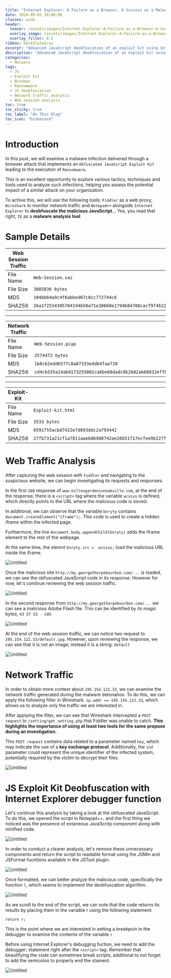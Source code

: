```yaml
---
title: "Internet Explorer: A Failure as a Browser, A Success as a Malware Analysis Tool"
date: 2024-09-02 10:00:00
classes: wide
header:
  teaser: /assets/images/Internet-Explorer-A-Failure-as-a-Browser-A-Success-as-a-Malware-Analysis-Tool/logo.png
  overlay_image: /assets/images/Internet-Explorer-A-Failure-as-a-Browser-A-Success-as-a-Malware-Analysis-Tool/logo.png
  overlay_filter: 0.5
ribbon: DarkSlateGray
excerpt: "Advanced JavaScript deobfuscation of an exploit kit using Internet Explorer"
description: "Advanced JavaScript deobfuscation of an exploit kit using Internet Explorer"
categories:
  - Malware
tags:
  - JS
  - Exploit kit
  - Windows
  - Ransomware
  - JS deobfuscation
  - Network traffic analysis
  - Web session analysis 
toc: true
toc_sticky: true
toc_label: "On This Blog"
toc_icon: "biohazard"
---
```

# Introduction

In this post, we will examine a malware infection delivered through a browser attack that implements an `Obfuscated JavaScript Exploit Kit` leading to the execution of `Ransomware`.
 
This is an excellent opportunity to explore various tactics, techniques and tools used to analyze such infections, helping you assess the potential impact of a similar attack on your organization.

To achive this, we will use the following tools: `Fiddler` as a web proxy, `Wireshark` to monitor network traffic and `Notepad++` alongside `Internet Explorer` to **deobfuscate the malicious JavaScript**... Yes, you read that right, `IE` as a **malware analysis tool**.

# Sample Details

|      Web Session Traffic          |                          |
|----------------|-------------------------------|
|File Name           |`Web-Session.saz`            |
|File Size           |`3085836 bytes`            |
|MD5          |`104bb64a9c4f6abbed67c0cc772744c6`|
|SHA256          |`26a1f2534305704194b50a71e38660e1794b84708cacf9f4622e30a4605f4661`|

-------------------------------

|      Network Traffic          |                          |
|----------------|-------------------------------|
|File Name           |`Web-Session.pcap`            |
|File Size           |`2574472 bytes`            |
|MD5          |`1b8c62edd6577c0a87333eddb4faa728`|
|SHA256          |`cd4cb335a14abd173255002ca6be60dadc8b2b82ab68832eff61b49f0390312b`|

-------------------------------

|      Exploit-Kit          |                          |
|----------------|-------------------------------|
|File Name           |`Exploit-kit.html`            |
|File Size           |`3533 bytes`            |
|MD5          |`6591755acbd7422e7d693ddc2a793442`|
|SHA256          |`27fb731a21cf1a7811aaeb06988742ae26651f17ecfee9b227f117209524ce01`|


# Web Traffic Analysis

After capturing the web session with `Fiddler` and navigating to the suspicious website, we can begin investigating its  requests and responses. 

In the first `200` response of `www.hiltongardeninnoakville.com`,  at the end of the response, there is a `<script>` tag where the variable `wcvius` is defined, which directly points to the URL where the malicious code is stored.

In additional, we can observe that the variable `bnryty` contains `document.createElement("iframe");`. This code is used to create a hidden iframe within the infected page.

Furthermore, the line `document.body.appendChild(bnryty)` adds the iframe element to the rest of the webpage.

At the same time, the elemnt `bnryty.src =  wcvius;` load the malicious URL inside the iframe. 

![Untitled](/assets/images/Internet-Explorer-A-Failure-as-a-Browser-A-Success-as-a-Malware-Analysis-Tool/2.png "Fig1: Fiddler - First respone of www.hiltongardeninnoakville.com")

Once the malicious site `http://my.georgethorpebourbon.com/...` is loaded, we can see the obfuscated JavaScript code in its response. However for now, let's continue reviewing the web session traffic.

![Untitled](/assets/images/Internet-Explorer-A-Failure-as-a-Browser-A-Success-as-a-Malware-Analysis-Tool/3.png "Fig2: Fiddler - Obfuscated JavaScript")

In the second response from `http://my.georgethorpebourbon.com/...` we can see a malicious Adobe Flash file. This can be identified by its magic bytes, `43 57 53 - CWS`

![Untitled](/assets/images/Internet-Explorer-A-Failure-as-a-Browser-A-Success-as-a-Malware-Analysis-Tool/4.png "Fig3: Fiddler - Malicious Adobe Flash File")

At the end of the web session traffic, we can notice two request to  `195.154.122.33/default.jpg`. However, upon reviewing the response, we can see that it is not an image; instead it is a string: `default`

![Untitled](/assets/images/Internet-Explorer-A-Failure-as-a-Browser-A-Success-as-a-Malware-Analysis-Tool/5.png "Fig4: Fiddler - Response from 195.154.122/default.jpg")

# Network Traffic

In order to obtain more context about `195.154.122.33`, we can examine the network traffic generated during the malware detonation. To do this, we can apply the following filter in Wireshark. `ip.addr == 195.154.122.33`, which allows us to analyze only the traffic we are interested in. 

After applying the filter, we can see that Wireshark intercepted a `POST request` to `/setting/get_setting.php` that Fiddler was unable to catch. **This highlights the importance of using at least two tools for the same propuse during an investigation.**

This `POST request` contains data related to a parameter named `key`, which may indicate the use of a **key exchange protocol**. Additionally, the `ind` parameter could represent the unique identifier of the infected system, potentially required by the victim to decrypt their files.

![Untitled](/assets/images/Internet-Explorer-A-Failure-as-a-Browser-A-Success-as-a-Malware-Analysis-Tool/6.png "Fig5: Wireshark - key & ind parameter")

# JS Exploit Kit Deobfuscation with Internet Explorer debugger function

Let's continue this analysis by taking a look at the obfuscated JavaScript. To do this, we opened the script in Notepad++, and the first thing we noticed was the presence of extaneous JavaScritp component along with minified code.

![Untitled](/assets/images/Internet-Explorer-A-Failure-as-a-Browser-A-Success-as-a-Malware-Analysis-Tool/7.png)

In order to conduct a clearer analysis, let's remove these unnecessary components and return the script to readable format using the JSMin and JSFormat fucntions available in the JSTool plugin.

![Untitled](/assets/images/Internet-Explorer-A-Failure-as-a-Browser-A-Success-as-a-Malware-Analysis-Tool/8.png)

Once formatted, we can better analyze the malicious code, specifically the function `l`, which seems to implement the deobfuscation algorithm.

![Untitled](/assets/images/Internet-Explorer-A-Failure-as-a-Browser-A-Success-as-a-Malware-Analysis-Tool/9.png)

As we scroll to the end of the script, we can note that the code returns its results by placing them in the variable r using the following statement:

`return r;`

This is the point where we are interested in setting a breakpoin in the debugger to examine the contents of the variable `r`

Before using Internet Explorer's debugging fuction, we need to add the debugger; statement right after the `<script>` tag. Remember that beautifying the code can sometimes break scripts, additional to not forget to add the semicolon to properly end the stament. 

![Untitled](/assets/images/Internet-Explorer-A-Failure-as-a-Browser-A-Success-as-a-Malware-Analysis-Tool/10.png)

